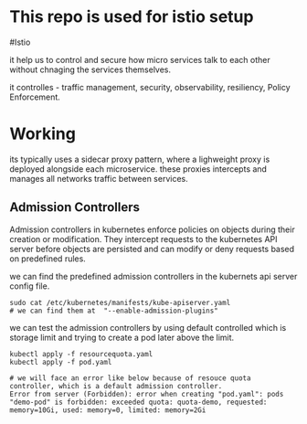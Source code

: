 # This repo is used for istio setup

#Istio

it help us to control and secure how micro services talk to each other without chnaging the services themselves.

it controlles - traffic management, security, observability, resiliency, Policy Enforcement.

# Working

its typically uses a sidecar proxy pattern, where a lighweight proxy is deployed alongside each microservice. these proxies intercepts and manages all networks traffic between services.

## Admission Controllers

Admission controllers in kubernetes enforce policies on objects during their creation or modification. They intercept requests to the kubernetes API server before objects are persisted and can modify or deny requests based on predefined rules.

we can find the predefined admission controllers in the kubernets api server config file.

~~~
sudo cat /etc/kubernetes/manifests/kube-apiserver.yaml
# we can find them at  "--enable-admission-plugins"
~~~

we can test the admission controllers by using default controlled which is storage limit and trying to create a pod later above the limit.
~~~
kubectl apply -f resourcequota.yaml
kubectl apply -f pod.yaml

# we will face an error like below because of resouce quota controller, which is a default admission controller.
Error from server (Forbidden): error when creating "pod.yaml": pods "demo-pod" is forbidden: exceeded quota: quota-demo, requested: memory=10Gi, used: memory=0, limited: memory=2Gi
~~~

